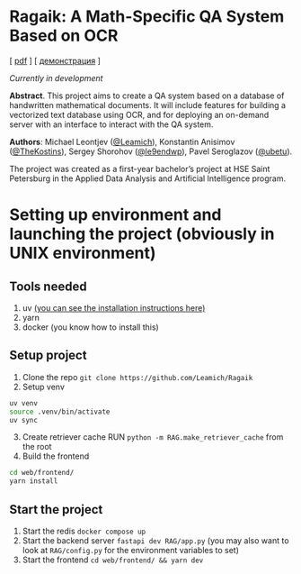 # Ragaik: A Math-Specific QA System Based on OCR

\[ [pdf]([url](https://drive.google.com/file/d/1Yo-lEBIysRfTfn74YHYbhpOFCDvaOhnd/view?usp=drive_link)) \] \[ [демонстрация]([url](https://drive.google.com/file/d/1Iy2KbOZtyrLeM5f-nf-vt1imODo9WvN3/view?usp=drive_link)) \]

_Currently in development_

**Abstract**. This project aims to create a QA system based on a database of handwritten mathematical documents. It will include features for building a vectorized text database using OCR, and for deploying an on-demand server with an interface to interact with the QA system.

**Authors**: Michael Leontjev ([@Leamich](https://github.com/Leamich)), Konstantin Anisimov ([@TheKostins](https://github.com/TheKostins)), Sergey Shorohov ([@le9endwp](https://github.com/le9endwp/)), Pavel Seroglazov ([@ubetu](https://github.com/ubetu)).

The project was created as a first-year bachelor’s project at HSE Saint Petersburg in the Applied Data Analysis and Artificial Intelligence program.

# Setting up environment and launching the project (obviously in UNIX environment)

## Tools needed 

1. uv [(you can see the installation instructions here)](https://docs.astral.sh/uv/getting-started/installation/)
2. yarn
2. docker (you know how to install this)

## Setup project

1. Clone the repo `git clone https://github.com/Leamich/Ragaik`
2. Setup venv 
```bash 
uv venv
source .venv/bin/activate
uv sync
```
3. Create retriever cache RUN `python -m RAG.make_retriever_cache` from the root
4. Build the frontend 
```bash
cd web/frontend/ 
yarn install
```

## Start the project
1. Start the redis `docker compose up`
2. Start the backend server `fastapi dev RAG/app.py` (you may also want to look at `RAG/config.py` for the environment variables to set)
3. Start the frontend `cd web/frontend/ && yarn dev `

